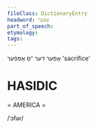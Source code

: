 ```yaml
---
fileClass: DictionaryEntry
headword: אָפּער
part_of_speech: 
etymology: 
tags: 
---
```

אָפּער
דער
־ס
אָפּפֿער
'sacrifice'

HASIDIC
=======
= AMERICA = 

/ˈɔfər/